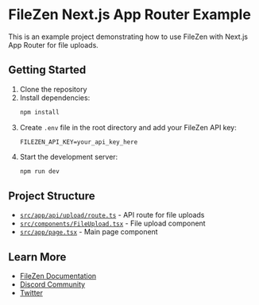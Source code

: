 # FileZen Next.js App Router Example

This is an example project demonstrating how to use FileZen with Next.js App Router for file uploads.

## Getting Started

1. Clone the repository
2. Install dependencies:
   ```bash
   npm install
   ```
3. Create `.env` file in the root directory and add your FileZen API key:
   ```
   FILEZEN_API_KEY=your_api_key_here
   ```
4. Start the development server:
   ```bash
   npm run dev
   ```

## Project Structure

- [`src/app/api/upload/route.ts`](./src/app/api/upload/route.ts) - API route for file uploads
- [`src/components/FileUpload.tsx`](./src/components/FileUpload.tsx) - File upload component
- [`src/app/page.tsx`](./src/app/page.tsx) - Main page component

## Learn More

- [FileZen Documentation](https://docs.filezen.dev)
- [Discord Community](https://discord.gg/temp-link)
- [Twitter](https://twitter.com/temp-link)
